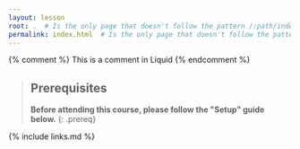 ```yaml
---
layout: lesson
root: .  # Is the only page that doesn't follow the pattern /:path/index.html
permalink: index.html  # Is the only page that doesn't follow the pattern /:path/index.html
---
```

<!-- FIXME: home page introduction -->

<!-- this is an html comment -->

{% comment %} This is a comment in Liquid {% endcomment %}

> ## Prerequisites
>
> **Before attending this course, please follow the "Setup" guide below.**
{: .prereq}

{% include links.md %}
